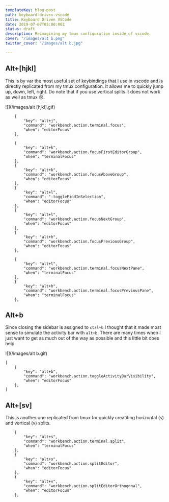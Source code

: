 ```yaml
---
templateKey: blog-post
path: keyboard-driven-vscode
title: Keyboard Driven VSCode
date: 2019-07-07T05:00:00Z
status: draft
description: Reimagining my tmux configuration inside of vscode.
cover: "/images/alt b.png"
twitter_cover: "/images/alt b.jpg"

---
```

## Alt+\[hjkl\]

This is by var the most useful set of keybindings that I use in vscode and is directly replicated from my tmux configuration.  It allows me to quickly jump up, down, left, right.  Do note that if you use vertical splits it does not work as well as tmux 😢.

![](/images/alt \[hjkl\].gif)

        {
            "key": "alt+j",
            "command": "workbench.action.terminal.focus",
            "when": "editorFocus"
        },
    
        {
            "key": "alt+k",
            "command": "workbench.action.focusFirstEditorGroup",
            "when": "terminalFocus"
        },
        {
            "key": "alt+k",
            "command": "workbench.action.focusAboveGroup",
            "when": "editorFocus"
        },
        {
            "key": "alt+l",
            "command": "-toggleFindInSelection",
            "when": "editorFocus"
        },
        {
            "key": "alt+l",
            "command": "workbench.action.focusNextGroup",
            "when": "editorFocus"
        },
        {
            "key": "alt+h",
            "command": "workbench.action.focusPreviousGroup",
            "when": "editorFocus"
        },
    
        {
            "key": "alt+l",
            "command": "workbench.action.terminal.focusNextPane",
            "when": "terminalFocus"
        },
        {
            "key": "alt+h",
            "command": "workbench.action.terminal.focusPreviousPane",
            "when": "terminalFocus"
        },

## Alt+b

Since closing the sidebar is assigned to `ctrl+b` I thought that it made most sense to simulate the activity bar with `alt+b`.  There are many times when I just want to get as much out of the way as possible and this little bit does help.

![](/images/alt b.gif)

    [
        {
            "key": "alt+b",
            "command": "workbench.action.toggleActivityBarVisibility",
            "when": "editorFocus"
        },
    ]

## Alt+[sv]

This is another one replicated from tmux for quickly creatiting horizontal (s) and vertical (v) splits.

```
    {
        "key": "alt+s",
        "command": "workbench.action.terminal.split",
        "when": "terminalFocus"
    },
    {
        "key": "alt+s",
        "command": "workbench.action.splitEditor",
        "when": "editorFocus"
    },
    {
        "key": "alt+v",
        "command": "workbench.action.splitEditorOrthogonal",
        "when": "editorFocus"
    },

```